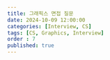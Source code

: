 ```yaml
---
title: 그래픽스 면접 질문
date: 2024-10-09 12:00:00
categories: [Interview, CS]
tags: [CS, Graphics, Interview]
order : 7
published: true
---
```

